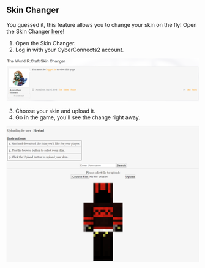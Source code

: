 Skin Changer
---

You guessed it, this feature allows you to change your skin on the fly! Open the Skin Changer [here](http://cyberconnects2.com/games/rcraft/SkinChanger.php)!

1. Open the Skin Changer.
2. Log in with your CyberConnects2 account.

![](../img/skin-changer-login.png)

3. Choose your skin and upload it.
4. Go in the game, you'll see the change right away.

![](../img/skin-changer-page.png)